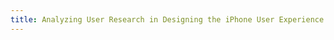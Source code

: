 ```yaml
---
title: Analyzing User Research in Designing the iPhone User Experience: A User-Centered Approach to Sketching and Prototyping iPhone Apps, Suzanne Ginsburg
---
```


